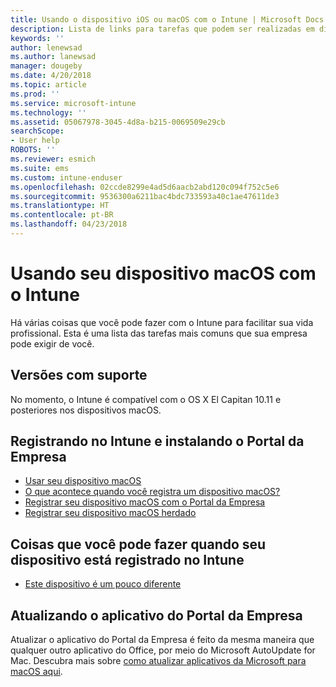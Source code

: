 ```yaml
---
title: Usando o dispositivo iOS ou macOS com o Intune | Microsoft Docs
description: Lista de links para tarefas que podem ser realizadas em dispositivos móveis iOS ou macOS quando o dispositivo está registrado no Intune
keywords: ''
author: lenewsad
ms.author: lanewsad
manager: dougeby
ms.date: 4/20/2018
ms.topic: article
ms.prod: ''
ms.service: microsoft-intune
ms.technology: ''
ms.assetid: 05067978-3045-4d8a-b215-0069509e29cb
searchScope:
- User help
ROBOTS: ''
ms.reviewer: esmich
ms.suite: ems
ms.custom: intune-enduser
ms.openlocfilehash: 02ccde8299e4ad5d6aacb2abd120c094f752c5e6
ms.sourcegitcommit: 9536300a6211bac4bdc733593a40c1ae47611de3
ms.translationtype: HT
ms.contentlocale: pt-BR
ms.lasthandoff: 04/23/2018
---
```

# <a name="using-your-macos-device-with-intune"></a>Usando seu dispositivo macOS com o Intune

Há várias coisas que você pode fazer com o Intune para facilitar sua vida profissional. Esta é uma lista das tarefas mais comuns que sua empresa pode exigir de você.

## <a name="supported-versions"></a>Versões com suporte

No momento, o Intune é compatível com o OS X El Capitan 10.11 e posteriores nos dispositivos macOS.

## <a name="enrolling-into-intune-and-installing-the-company-portal"></a>Registrando no Intune e instalando o Portal da Empresa

- [Usar seu dispositivo macOS](using-your-macos-device-with-intune.md)
- [O que acontece quando você registra um dispositivo macOS?](what-happens-if-you-install-the-company-portal-app-and-enroll-your-device-in-intune-macos.md)
- [Registrar seu dispositivo macOS com o Portal da Empresa](enroll-your-device-in-intune-macos-cp.md)
- [Registrar seu dispositivo macOS herdado](enroll-your-device-in-intune-macos-legacy.md)


## <a name="things-you-can-do-when-your-device-is-enrolled-in-intune"></a>Coisas que você pode fazer quando seu dispositivo está registrado no Intune

- [Este dispositivo é um pouco diferente](device-little-different-jamf.md)

## <a name="updating-the-company-portal-app"></a>Atualizando o aplicativo do Portal da Empresa

Atualizar o aplicativo do Portal da Empresa é feito da mesma maneira que qualquer outro aplicativo do Office, por meio do Microsoft AutoUpdate for Mac. Descubra mais sobre [como atualizar aplicativos da Microsoft para macOS aqui](https://support.office.com/article/Check-for-Office-for-Mac-updates-automatically-bfd1e497-c24d-4754-92ab-910a4074d7c1).
